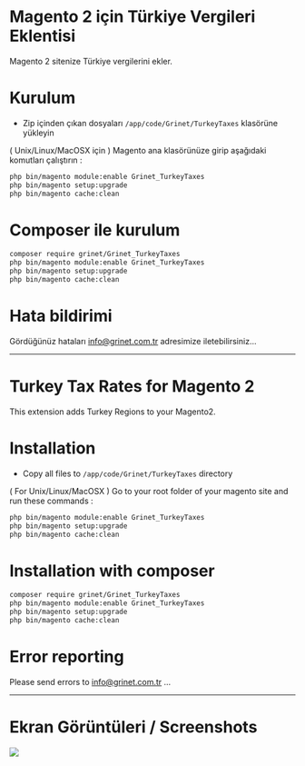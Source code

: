 # Magento 2 için Türkiye Vergileri Eklentisi

Magento 2 sitenize Türkiye vergilerini ekler.

# Kurulum
 - Zip içinden çıkan dosyaları `/app/code/Grinet/TurkeyTaxes` klasörüne yükleyin

( Unix/Linux/MacOSX için ) 
Magento ana klasörünüze girip aşağıdaki komutları çalıştırın :
```bash
php bin/magento module:enable Grinet_TurkeyTaxes
php bin/magento setup:upgrade
php bin/magento cache:clean
```

# Composer ile kurulum
```bash
composer require grinet/Grinet_TurkeyTaxes
php bin/magento module:enable Grinet_TurkeyTaxes
php bin/magento setup:upgrade
php bin/magento cache:clean
```

# Hata bildirimi

Gördüğünüz hataları info@grinet.com.tr adresimize iletebilirsiniz...

-----------------------------------------------------------------

# Turkey Tax Rates for Magento 2

This extension adds Turkey Regions to your Magento2.

# Installation
 - Copy all files to `/app/code/Grinet/TurkeyTaxes` directory

( For Unix/Linux/MacOSX ) 
Go to your root folder of your magento site and run these commands :
```bash
php bin/magento module:enable Grinet_TurkeyTaxes
php bin/magento setup:upgrade
php bin/magento cache:clean
```

# Installation with composer
```bash
composer require grinet/Grinet_TurkeyTaxes
php bin/magento module:enable Grinet_TurkeyTaxes
php bin/magento setup:upgrade
php bin/magento cache:clean
```

# Error reporting

Please send errors to info@grinet.com.tr ...

------------------------------------------------------------------
# Ekran Görüntüleri / Screenshots
<img src="http://grinet.com.tr/images/magento2_taxes/admin_taxes.png">
